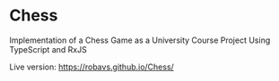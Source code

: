 # Chess
Implementation of a Chess Game as a University Course Project Using TypeScript and RxJS

Live version: https://robavs.github.io/Chess/
